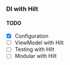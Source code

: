 ### DI with Hilt

#### TODO
- [x] Configuration
- [ ] ViewModel with Hilt
- [ ] Testing with Hilt
- [ ] Modular with Hilt
